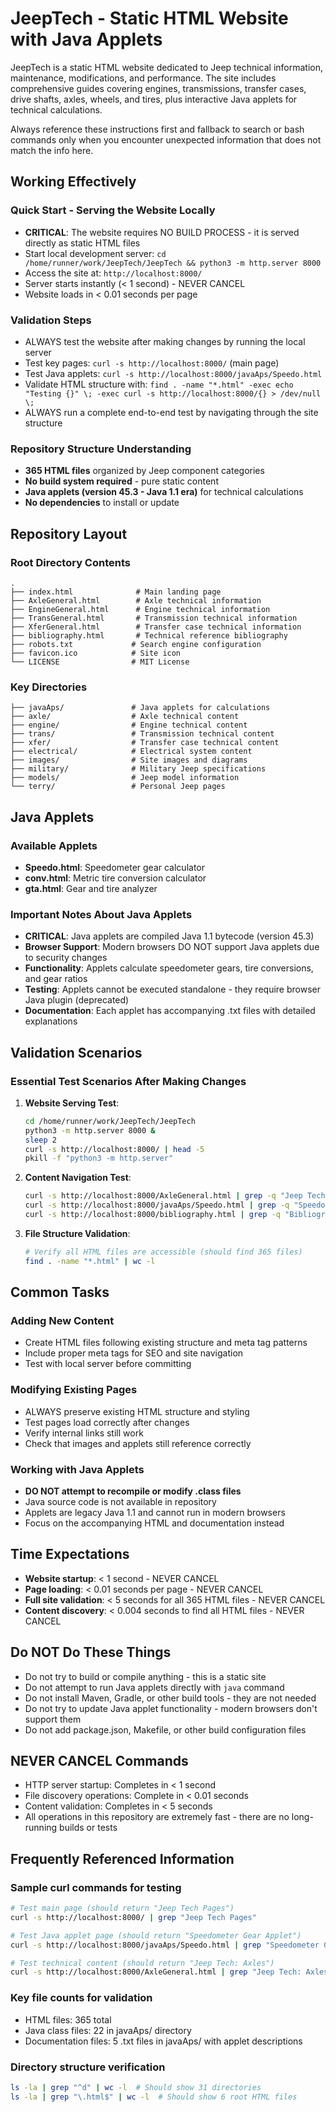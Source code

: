 # JeepTech - Static HTML Website with Java Applets

JeepTech is a static HTML website dedicated to Jeep technical information, maintenance, modifications, and performance. The site includes comprehensive guides covering engines, transmissions, transfer cases, drive shafts, axles, wheels, and tires, plus interactive Java applets for technical calculations.

Always reference these instructions first and fallback to search or bash commands only when you encounter unexpected information that does not match the info here.

## Working Effectively

### Quick Start - Serving the Website Locally
- **CRITICAL**: The website requires NO BUILD PROCESS - it is served directly as static HTML files
- Start local development server: `cd /home/runner/work/JeepTech/JeepTech && python3 -m http.server 8000`
- Access the site at: `http://localhost:8000/`
- Server starts instantly (< 1 second) - NEVER CANCEL
- Website loads in < 0.01 seconds per page

### Validation Steps
- ALWAYS test the website after making changes by running the local server
- Test key pages: `curl -s http://localhost:8000/` (main page) 
- Test Java applets: `curl -s http://localhost:8000/javaAps/Speedo.html`
- Validate HTML structure with: `find . -name "*.html" -exec echo "Testing {}" \; -exec curl -s http://localhost:8000/{} > /dev/null \;`
- ALWAYS run a complete end-to-end test by navigating through the site structure

### Repository Structure Understanding
- **365 HTML files** organized by Jeep component categories
- **No build system required** - pure static content
- **Java applets (version 45.3 - Java 1.1 era)** for technical calculations
- **No dependencies** to install or update

## Repository Layout

### Root Directory Contents
```
.
├── index.html              # Main landing page
├── AxleGeneral.html        # Axle technical information  
├── EngineGeneral.html      # Engine technical information
├── TransGeneral.html       # Transmission technical information
├── XferGeneral.html        # Transfer case technical information
├── bibliography.html       # Technical reference bibliography
├── robots.txt             # Search engine configuration
├── favicon.ico            # Site icon
└── LICENSE                # MIT License
```

### Key Directories
```
├── javaAps/               # Java applets for calculations
├── axle/                  # Axle technical content
├── engine/                # Engine technical content  
├── trans/                 # Transmission technical content
├── xfer/                  # Transfer case technical content
├── electrical/            # Electrical system content
├── images/                # Site images and diagrams
├── military/              # Military Jeep specifications
├── models/                # Jeep model information
└── terry/                 # Personal Jeep pages
```

## Java Applets

### Available Applets
- **Speedo.html**: Speedometer gear calculator
- **conv.html**: Metric tire conversion calculator  
- **gta.html**: Gear and tire analyzer

### Important Notes About Java Applets
- **CRITICAL**: Java applets are compiled Java 1.1 bytecode (version 45.3)
- **Browser Support**: Modern browsers DO NOT support Java applets due to security changes
- **Functionality**: Applets calculate speedometer gears, tire conversions, and gear ratios
- **Testing**: Applets cannot be executed standalone - they require browser Java plugin (deprecated)
- **Documentation**: Each applet has accompanying .txt files with detailed explanations

## Validation Scenarios

### Essential Test Scenarios After Making Changes
1. **Website Serving Test**:
   ```bash
   cd /home/runner/work/JeepTech/JeepTech
   python3 -m http.server 8000 &
   sleep 2
   curl -s http://localhost:8000/ | head -5
   pkill -f "python3 -m http.server"
   ```

2. **Content Navigation Test**:
   ```bash
   curl -s http://localhost:8000/AxleGeneral.html | grep -q "Jeep Tech: Axles"
   curl -s http://localhost:8000/javaAps/Speedo.html | grep -q "Speedometer Gear Applet"
   curl -s http://localhost:8000/bibliography.html | grep -q "Bibliography"
   ```

3. **File Structure Validation**:
   ```bash
   # Verify all HTML files are accessible (should find 365 files)
   find . -name "*.html" | wc -l
   ```

## Common Tasks

### Adding New Content
- Create HTML files following existing structure and meta tag patterns
- Include proper meta tags for SEO and site navigation
- Test with local server before committing

### Modifying Existing Pages  
- ALWAYS preserve existing HTML structure and styling
- Test pages load correctly after changes
- Verify internal links still work
- Check that images and applets still reference correctly

### Working with Java Applets
- **DO NOT attempt to recompile or modify .class files**
- Java source code is not available in repository
- Applets are legacy Java 1.1 and cannot run in modern browsers
- Focus on the accompanying HTML and documentation instead

## Time Expectations
- **Website startup**: < 1 second - NEVER CANCEL
- **Page loading**: < 0.01 seconds per page - NEVER CANCEL  
- **Full site validation**: < 5 seconds for all 365 HTML files - NEVER CANCEL
- **Content discovery**: < 0.004 seconds to find all HTML files - NEVER CANCEL

## Do NOT Do These Things
- Do not try to build or compile anything - this is a static site
- Do not attempt to run Java applets directly with `java` command
- Do not install Maven, Gradle, or other build tools - they are not needed
- Do not try to update Java applet functionality - modern browsers don't support them
- Do not add package.json, Makefile, or other build configuration files

## NEVER CANCEL Commands
- HTTP server startup: Completes in < 1 second
- File discovery operations: Complete in < 0.01 seconds  
- Content validation: Completes in < 5 seconds
- All operations in this repository are extremely fast - there are no long-running builds or tests

## Frequently Referenced Information

### Sample curl commands for testing
```bash
# Test main page (should return "Jeep Tech Pages")
curl -s http://localhost:8000/ | grep "Jeep Tech Pages"

# Test Java applet page (should return "Speedometer Gear Applet")  
curl -s http://localhost:8000/javaAps/Speedo.html | grep "Speedometer Gear Applet"

# Test technical content (should return "Jeep Tech: Axles")
curl -s http://localhost:8000/AxleGeneral.html | grep "Jeep Tech: Axles"
```

### Key file counts for validation
- HTML files: 365 total
- Java class files: 22 in javaAps/ directory
- Documentation files: 5 .txt files in javaAps/ with applet descriptions

### Directory structure verification
```bash
ls -la | grep "^d" | wc -l  # Should show 31 directories
ls -la | grep "\.html$" | wc -l  # Should show 6 root HTML files
```